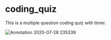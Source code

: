 # coding_quiz
This is a multiple question coding quiz with timer.

![Annotation 2020-07-28 235339](https://user-images.githubusercontent.com/67171535/88767077-fad1ac00-d12d-11ea-8a37-58607794d42b.png)

